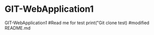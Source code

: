 # GIT-WebApplication1
GIT-WebApplication1
#Read me for test
print("Git clone test)
#modified README.md
